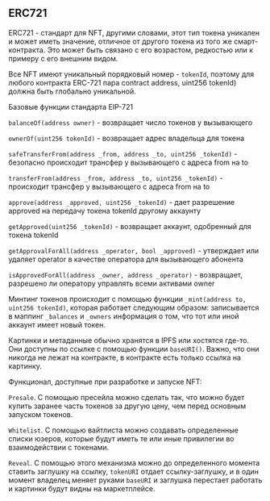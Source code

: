 ## ERC721

ERC721 - стандарт для NFT, другими словами, этот тип токена уникален и может иметь значение, отличное от другого токена из того же смарт-контракта. Это может быть связано с его возрастом, редкостью или к примеру с его внешним видом.
      
Все NFT имеют уникальный порядковый номер - `tokenId`, поэтому для любого контракта ERC-721 пара contract address, uint256 tokenId) должна быть глобально уникальной.

Базовые функции стандарта EIP-721

`balanceOf(address owner)` - возвращает число токенов у вызывающего 

`ownerOf(uint256 tokenId)` - возвращает адрес владельца для токена

`safeTransferFrom(address _from, address _to, uint256 _tokenId)` - безопасно происходит трансфер у вызывающего с адреса from на to 

`transferFrom(address _from, address _to, uint256 _tokenId)` - происходит трансфер у вызывающего с адреса from на to

`approve(address _approved, uint256 _tokenId)` - дает разрешение approved на передачу токена tokenId другому аккаунту

`getApproved(uint256 _tokenId)` - возвращает аккаунт, одобренный для токена tokenId

`getApprovalForAll(address _operator, bool _approved)` -  утверждает или удаляет operator в качестве оператора для вызывающего абонента

`isApprovedForAll(address _owner, address _operator)` - возвращает, разрешено ли оператору управлять всеми активами owner

Минтинг токенов происходит с помощью функции `_mint(address to, uint256 tokenId)`, которая работает следующим образом: записывается в маппинг `_balances` и `_owners` информация о том, что тот или иной аккаунт имеет новый токен.

Картинки и метаданные обычно хранятся в IPFS или хостятся где-то. Они доступны по ссылке с помощью функции `baseURI()`. Важно, что они никогда не лежат на контракте, в контракте есть только ссылка на картинку.

Функционал, доступные при разработке и запуске NFT:

`Presale`. С помощью пресейла можно сделать так, что можно будет купить заранее часть токенов за другую цену, чем перед основным запуском токенов. 

`Whitelist`. С помощью вайтлиста можно создавать определенные списки юзеров, которые будут иметь те или иные привилегии во взаимодействии с токенами.

`Reveal`. С помощью этого механизма можно до определенного момента ставить заглушку на ссылку, `tokenURI` отдает ссылку-заглушку, и в один момент владелец меняет руками `baseURI` и заглушка перестает работать и картинки будут видны на маркетплейсе.
